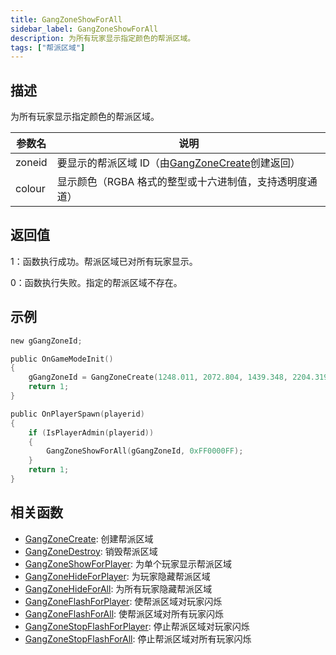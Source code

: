 ```yaml
---
title: GangZoneShowForAll
sidebar_label: GangZoneShowForAll
description: 为所有玩家显示指定颜色的帮派区域。
tags: ["帮派区域"]
---
```


## 描述

为所有玩家显示指定颜色的帮派区域。

| 参数名 | 说明                                                              |
| ------ | ----------------------------------------------------------------- |
| zoneid | 要显示的帮派区域 ID（由[GangZoneCreate](GangZoneCreate)创建返回） |
| colour | 显示颜色（RGBA 格式的整型或十六进制值，支持透明度通道）           |

## 返回值

1：函数执行成功。帮派区域已对所有玩家显示。

0：函数执行失败。指定的帮派区域不存在。

## 示例

```c
new gGangZoneId;

public OnGameModeInit()
{
    gGangZoneId = GangZoneCreate(1248.011, 2072.804, 1439.348, 2204.319);
    return 1;
}

public OnPlayerSpawn(playerid)
{
    if (IsPlayerAdmin(playerid))
    {
        GangZoneShowForAll(gGangZoneId, 0xFF0000FF);
    }
    return 1;
}
```

## 相关函数

- [GangZoneCreate](GangZoneCreate): 创建帮派区域
- [GangZoneDestroy](GangZoneDestroy): 销毁帮派区域
- [GangZoneShowForPlayer](GangZoneShowForPlayer): 为单个玩家显示帮派区域
- [GangZoneHideForPlayer](GangZoneHideForPlayer): 为玩家隐藏帮派区域
- [GangZoneHideForAll](GangZoneHideForAll): 为所有玩家隐藏帮派区域
- [GangZoneFlashForPlayer](GangZoneFlashForPlayer): 使帮派区域对玩家闪烁
- [GangZoneFlashForAll](GangZoneFlashForAll): 使帮派区域对所有玩家闪烁
- [GangZoneStopFlashForPlayer](GangZoneStopFlashForPlayer): 停止帮派区域对玩家闪烁
- [GangZoneStopFlashForAll](GangZoneStopFlashForAll): 停止帮派区域对所有玩家闪烁
